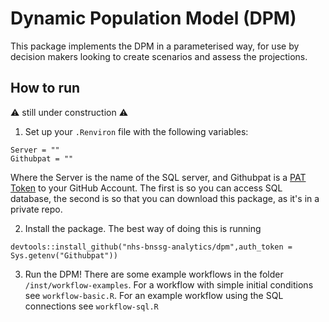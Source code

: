 # Dynamic Population Model (DPM)

This package implements the DPM in a parameterised way, for use by decision makers looking to create scenarios and assess the projections.

## How to run

:warning: still under construction :warning:

1. Set up your `.Renviron` file with the following variables:
```
Server = "" 
Githubpat = ""
```
Where the Server is the name of the SQL server, and Githubpat is a [PAT Token](https://docs.github.com/en/authentication/keeping-your-account-and-data-secure/managing-your-personal-access-tokens) to your GitHub Account. The first is so you can access SQL database, the second is so that you can download this package, as it's in a private repo.

2. Install the package. The best way of doing this is running
```
devtools::install_github("nhs-bnssg-analytics/dpm",auth_token = Sys.getenv("Githubpat"))
```

3. Run the DPM! There are some example workflows in the folder `/inst/workflow-examples`. For a workflow with simple initial conditions see `workflow-basic.R`. For an example workflow using the SQL connections see `workflow-sql.R`
